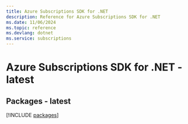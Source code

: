```yaml
---
title: Azure Subscriptions SDK for .NET
description: Reference for Azure Subscriptions SDK for .NET
ms.date: 11/06/2024
ms.topic: reference
ms.devlang: dotnet
ms.service: subscriptions
---
```

# Azure Subscriptions SDK for .NET - latest
## Packages - latest
[!INCLUDE [packages](subscriptions-index.md)]